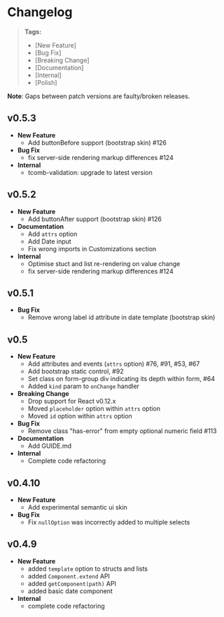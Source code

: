 # Changelog

> **Tags:**
> - [New Feature]
> - [Bug Fix]
> - [Breaking Change]
> - [Documentation]
> - [Internal]
> - [Polish]

**Note**: Gaps between patch versions are faulty/broken releases.

## v0.5.3

- **New Feature**
    + Add buttonBefore support (bootstrap skin) #126
- **Bug Fix**
    + fix server-side rendering markup differences #124
- **Internal**
    + tcomb-validation: upgrade to latest version

## v0.5.2

- **New Feature**
    + Add buttonAfter support (bootstrap skin) #126
- **Documentation**
    + Add `attrs` option
    + Add Date input
    + Fix wrong imports in Customizations section
- **Internal**
    + Optimise stuct and list re-rendering on value change
    + fix server-side rendering markup differences #124

## v0.5.1

- **Bug Fix**
    + Remove wrong label id attribute in date template (bootstrap skin)

## v0.5

- **New Feature**
    + Add attributes and events (`attrs` option) #76, #91, #53, #67
    + Add bootstrap static control, #92
    + Set class on form-group div indicating its depth within form, #64
    + Added `kind` param to `onChange` handler
- **Breaking Change**
    + Drop support for React v0.12.x
    + Moved `placeholder` option within `attrs` option
    + Moved `id` option within `attrs` option
- **Bug Fix**
    + Remove class "has-error" from empty optional numeric field #113
- **Documentation**
    + Add GUIDE.md
- **Internal**
    + Complete code refactoring

## v0.4.10

- **New Feature**
    + Add experimental semantic ui skin
- **Bug Fix**
    + Fix `nullOption` was incorrectly added to multiple selects

## v0.4.9

- **New Feature**
    + added `template` option to structs and lists
    + added `Component.extend` API
    + added `getComponent(path)` API
    + added basic date component
- **Internal**
    + complete code refactoring
